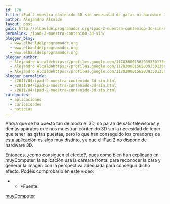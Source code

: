 ```yaml
---
id: 170
title: iPad 2 muestra contenido 3D sin necesidad de gafas ni hardware 3d
author: Alejandro Alcalde
layout: post
guid: http://elbauldelprogramador.org/ipad-2-muestra-contenido-3d-sin-necesidad-de-gafas-ni-hardware-3d/
permalink: /ipad-2-muestra-contenido-3d-sin/
blogger_blog:
  - www.elbauldelprogramador.org
  - www.elbauldelprogramador.org
  - www.elbauldelprogramador.org
blogger_author:
  - Alejandro Alcaldehttps://profiles.google.com/117030001562039350135noreply@blogger.com
  - Alejandro Alcaldehttps://profiles.google.com/117030001562039350135noreply@blogger.com
  - Alejandro Alcaldehttps://profiles.google.com/117030001562039350135noreply@blogger.com
blogger_permalink:
  - /2011/04/ipad-2-muestra-contenido-3d-sin.html
  - /2011/04/ipad-2-muestra-contenido-3d-sin.html
  - /2011/04/ipad-2-muestra-contenido-3d-sin.html
categories:
  - aplicaciones
  - curiosidades
  - noticias
---
```

<div class="iconews">
</div>

Ahora que se ha puesto tan de moda el 3D, no paran de salir televisores y demás aparatos que nos muestran contenido 3D sin la necesidad de tener que tener las gafas puestas, pero lo que han conseguido los creadores de esta aplicación es algo muy distinto, ya que el iPad 2 no dispone de hardware 3D.  
  
<!--more-->

Entonces, ¿como consiguen el efecto?, pues como bien han explicado en muyComputer, la aplicación usa la cámara frontal para reconocer la cara y generar la imagen con la perspectiva adecuada para conseguir dicho efecto. Podéis comprobarlo en este vídeo:



* * *Fuente:

  
[muyComputer][1]</p> 



 [1]: http://www.muycomputer.com/2011/04/12/ipad-2-mostrando-contenidos-3d-sin-necesidad-de-gafas